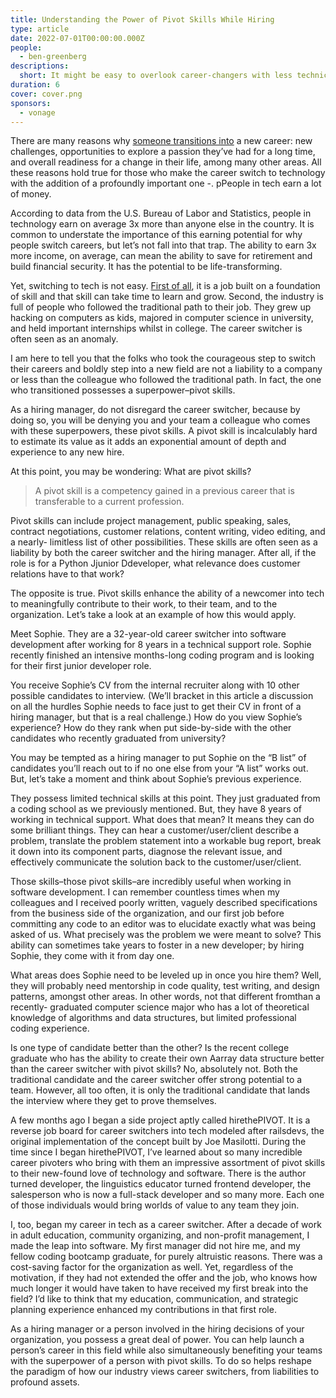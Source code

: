 ```yaml
---
title: Understanding the Power of Pivot Skills While Hiring
type: article
date: 2022-07-01T00:00:00.000Z
people:
  - ben-greenberg
descriptions:
  short: It might be easy to overlook career-changers with less technical experience. But you're missing out on all they have to offer.
duration: 6
cover: cover.png
sponsors:
  - vonage
---
```


<sponsor-vonage-comms></sponsor-vonage-comms>

There are many reasons why [someone transitions into](#) a new career: new challenges, opportunities to explore a passion they’ve had for a long time, and overall readiness for a change in their life, among many other areas. All these reasons hold true for those who make the career switch to technology with the addition of a profoundly important one -. pPeople in tech earn a lot of money.

According to data from the U.S. Bureau of Labor and Statistics, people in technology earn on average 3x more than anyone else in the country. It is common to understate the importance of this earning potential for why people switch careers, but let’s not fall into that trap. The ability to earn 3x more income, on average, can mean the ability to save for retirement and build financial security. It has the potential to be life-transforming.

Yet, switching to tech is not easy. [First of all](#), it is a job built on a foundation of skill and that skill can take time to learn and grow. Second, the industry is full of people who followed the traditional path to their job. They grew up hacking on computers as kids, majored in computer science in university, and held important internships whilst in college. The career switcher is often seen as an anomaly.

I am here to tell you that the folks who took the courageous step to switch their careers and boldly step into a new field are not a liability to a company or less than the colleague who followed the traditional path. In fact, the one who transitioned possesses a superpower–pivot skills.

As a hiring manager, do not disregard the career switcher, because by doing so, you will be denying you and your team a colleague who comes with these superpowers, these pivot skills. A pivot skill is incalculably hard to estimate its value as it adds an exponential amount of depth and experience to any new hire.

At this point, you may be wondering: What are pivot skills?

> A pivot skill is a competency gained in a previous career that is transferable to a current profession.

Pivot skills can include project management, public speaking, sales, contract negotiations, customer relations, content writing, video editing, and a nearly- limitless list of other possibilities. These skills are often seen as a liability by both the career switcher and the hiring manager. After all, if the role is for a Python Jjunior Ddeveloper, what relevance does customer relations have to that work?

The opposite is true. Pivot skills enhance the ability of a newcomer into tech to meaningfully contribute to their work, to their team, and to the organization. Let’s take a look at an example of how this would apply.

<sponsor-vonage-video></sponsor-vonage-video>

Meet Sophie. They are a 32-year-old career switcher into software development after working for 8 years in a technical support role. Sophie recently finished an intensive months-long coding program and is looking for their first junior developer role.

You receive Sophie’s CV from the internal recruiter along with 10 other possible candidates to interview. (We’ll bracket in this article a discussion on all the hurdles Sophie needs to face just to get their CV in front of a hiring manager, but that is a real challenge.) How do you view Sophie’s experience? How do they rank when put side-by-side with the other candidates who recently graduated from university?

You may be tempted as a hiring manager to put Sophie on the “B list” of candidates you’ll reach out to if no one else from your “A list” works out. But, let’s take a moment and think about Sophie’s previous experience.

They possess limited technical skills at this point. They just graduated from a coding school as we previously mentioned. But, they have 8 years of working in technical support. What does that mean? It means they can do some brilliant things. They can hear a customer/user/client describe a problem, translate the problem statement into a workable bug report, break it down into its component parts, diagnose the relevant issue, and effectively communicate the solution back to the customer/user/client.

Those skills–those pivot skills–are incredibly useful when working in software development. I can remember countless times when my colleagues and I received poorly written, vaguely described specifications from the business side of the organization, and our first job before committing any code to an editor was to elucidate exactly what was being asked of us. What precisely was the problem we were meant to solve? This ability can sometimes take years to foster in a new developer; by hiring Sophie, they come with it from day one.

What areas does Sophie need to be leveled up in once you hire them? Well, they will probably need mentorship in code quality, test writing, and design patterns, amongst other areas. In other words, not that different fromthan a recently- graduated computer science major who has a lot of theoretical knowledge of algorithms and data structures, but limited professional coding experience.

Is one type of candidate better than the other? Is the recent college graduate who has the ability to create their own Aarray data structure better than the career switcher with pivot skills? No, absolutely not. Both the traditional candidate and the career switcher offer strong potential to a team. However, all too often, it is only the traditional candidate that lands the interview where they get to prove themselves.

A few months ago I began a side project aptly called hirethePIVOT. It is a reverse job board for career switchers into tech modeled after railsdevs, the original implementation of the concept built by Joe Masilotti. During the time since I began hirethePIVOT, I’ve learned about so many incredible career pivoters who bring with them an impressive assortment of pivot skills to their new-found love of technology and software. There is the author turned developer, the linguistics educator turned frontend developer, the salesperson who is now a full-stack developer and so many more. Each one of those individuals would bring worlds of value to any team they join.

I, too, began my career in tech as a career switcher. After a decade of work in adult education, community organizing, and non-profit management, I made the leap into software. My first manager did not hire me, and my fellow coding bootcamp graduate, for purely altruistic reasons. There was a cost-saving factor for the organization as well. Yet, regardless of the motivation, if they had not extended the offer and the job, who knows how much longer it would have taken to have received my first break into the field? I’d like to think that my education, communication, and strategic planning experience enhanced my contributions in that first role.

As a hiring manager or a person involved in the hiring decisions of your organization, you possess a great deal of power. You can help launch a person’s career in this field while also simultaneously benefiting your teams with the superpower of a person with pivot skills. To do so helps reshape the paradigm of how our industry views career switchers, from liabilities to profound assets.

<sponsor-vonage-blog></sponsor-vonage-blog>
